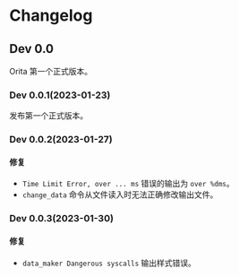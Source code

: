 # Changelog

## Dev 0.0

Orita 第一个正式版本。

### Dev 0.0.1(2023-01-23)

发布第一个正式版本。

### Dev 0.0.2(2023-01-27)

#### 修复

- `Time Limit Error, over ... ms` 错误的输出为 `over %dms`。
- `change_data` 命令从文件读入时无法正确修改输出文件。

### Dev 0.0.3(2023-01-30)

#### 修复

- `data_maker Dangerous syscalls` 输出样式错误。
